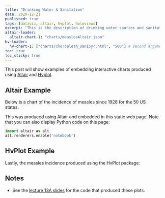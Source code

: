```yaml
---
title: "Drinking Water & Sanitation"
date: 2020-12-21
published: true
tags: [dataviz, altair, hvplot, holoviews]
excerpt: "This is the description of drinking water sources and sanitation."
altair-loader:
  altair-chart-1: "charts/measlesAltair.json"
hv-loader:
  hv-chart-1: ["charts/choropleth_sani5yr.html", "500"] # second argument is the height
toc: true
toc_sticky: true
---
```


This post will show examples of embedding interactive charts produced using [Altair](https://altair-viz.github.io) and [Hvplot](https://hvplot.pyviz.org/).

## Altair Example

Below is a chart of the incidence of measles since 1928 for the 50 US states.

<div id="altair-chart-1"></div>

This was produced using Altair and embedded in this static web page. Note that you can also display Python code on this page:

```python
import altair as alt
alt.renderers.enable('notebook')
```

## HvPlot Example

Lastly, the measles incidence produced using the HvPlot package:

<div id="hv-chart-1"></div>

## Notes

- See the [lecture 13A slides](https://github.com/MUSA-550-Fall-2020/week-13/blob/master/lecture-13A.ipynb) for the code that produced these plots.
